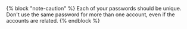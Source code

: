 {% block "note-caution" %}
Each of your passwords should be unique. Don't use the same password for more than one account, even if the accounts are related.
{% endblock %}
